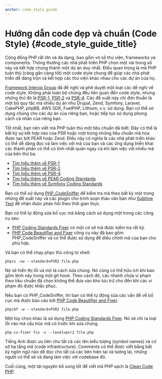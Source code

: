 ```yaml
---
anchor: code_style_guide
---
```


# Hướng dẫn code đẹp và chuẩn (Code Style) {#code_style_guide_title}

Cộng đồng PHP rất lớn và đa dạng, bao gồm vô số thư viện, frameworks và components. Thông thường các nhà phát triển PHP chọn một vài trong số này và kết hợp chúng thành một dự án duy nhất. Điều quan trọng là mã PHP tuân thủ (càng gần càng tốt) một code style chung để giúp các nhà phát triển dễ dàng trộn và kết hợp các thư viện khác nhau cho các dự án của họ.

[Framework Interop Group][fig] đã đề nghị và phê duyệt một loạt các đề nghị về code style. Không phải toàn bộ chúng đều liên quan đến code style, nhưng những thứ đó là [PSR-1][psr1], [PSR-2][psr2] và [PSR-4][psr4]. Các đề xuất này chỉ đơn thuần là một bộ quy tắc mà nhiều dự án như Drupal, Zend, Symfony, Laravel, CakePHP, phpBB, AWS SDK, FuelPHP, Lithium, v.v. sử dụng. Bạn có thể sử dụng chúng cho các dự án của riêng bạn, hoặc tiếp tục sử dụng phong cách cá nhân của riêng bạn.

Tốt nhất, bạn nên viết mã PHP tuân thủ một tiêu chuẩn đã biết. Đây có thể là bất kỳ sự kết hợp nào của PSR hoặc một trong những tiêu chuẩn mã hóa được tạo bởi PEAR hoặc Zend. Điều này có nghĩa là các nhà phát triển khác có thể dễ dàng đọc và làm việc với mã của bạn và các ứng dụng triển khai các thành phần có thể có tính nhất quán ngay cả khi làm việc với nhiều mã của bên thứ ba.

* [Tìm hiểu thêm về PSR-1][psr1]
* [Tìm hiểu thêm về PSR-2][psr2]
* [Tìm hiểu thêm về PSR-4][psr4]
* [Tìm hiểu thêm về PEAR Coding Standards][pear-cs]
* [Tìm hiểu thêm về Symfony Coding Standards][symfony-cs]

Bạn có thể sử dụng [PHP_CodeSniffer][phpcs] để kiểm tra mã theo bất kỳ một trong những đề xuất này và các plugin cho trình soạn thảo văn bản như [Sublime Text][st-cs] để nhận được phản hồi theo thời gian thực.

Bạn có thể tự động sửa bố cục mã bằng cách sử dụng một trong các công cụ sau:

- [PHP Coding Standards Fixer][phpcsfixer] có một cơ sở mã được kiểm tra rất kỹ.
- [PHP Code Beautifier and Fixer][phpcbf] công cụ này đã bao gồm PHP_CodeSniffer và có thể được sử dụng để điều chỉnh mã của bạn cho phù hợp.

Và bạn có thể chạy phpc thủ công từ shell:

    phpcs -sw --standard=PSR2 file.php

Nó sẽ hiển thị lỗi và mô tả cách sửa chúng. Nó cũng có thể hữu ích khi bao gồm lệnh này trong một git hook. Theo cách đó, các nhánh chứa vi phạm theo tiêu chuẩn đã chọn không thể đưa vào kho lưu trữ cho đến khi các vi phạm đó được khắc phục.

Nếu bạn có PHP_CodeSniffer, thì bạn có thể tự động sửa các vấn đề về bố cục mã được báo cáo bởi [PHP Code Beautifier and Fixer][phpcbf].

    phpcbf -w --standard=PSR2 file.php

Một tùy chọn khác là sử dụng [PHP Coding Standards Fixer][phpcsfixer].
Nó sẽ chỉ ra loại lỗi nào mà cấu trúc mã có trước khi sửa chúng.

    php-cs-fixer fix -v --level=psr2 file.php

Tiếng Anh được ưu tiên cho tất cả các tên biểu tượng (symbol names) và cơ sở hạ tầng mã (code infrastructure). Comments có thể được viết bằng bất kỳ ngôn ngữ nào dễ đọc cho tất cả các bên hiện tại và tương lai, những người có thể sẽ và đang làm việc với codebase đó.

Cuối cùng, một tài nguyên bổ sung tốt để viết mã PHP sạch là [Clean Code PHP][cleancode].

[fig]: https://www.php-fig.org/
[psr1]: https://chungnguyen.xyz/posts/psr-1-chuan-viet-code-php-co-ban/
[psr2]: https://chungnguyen.xyz/posts/psr-2-chuan-trinh-bay-code-php-dep/
[psr4]: https://www.php-fig.org/psr/psr-4/
[pear-cs]: https://pear.php.net/manual/en/standards.php
[symfony-cs]: https://symfony.com/doc/current/contributing/code/standards.html
[phpcs]: https://pear.php.net/package/PHP_CodeSniffer/
[phpcbf]: https://github.com/squizlabs/PHP_CodeSniffer/wiki/Fixing-Errors-Automatically
[st-cs]: https://github.com/benmatselby/sublime-phpcs
[phpcsfixer]: https://cs.sensiolabs.org/
[cleancode]: https://github.com/nguyentranchung/clean-code-php
